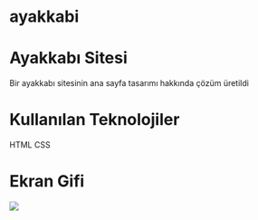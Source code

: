 # ayakkabi
<h1> Ayakkabı Sitesi </h1>

Bir ayakkabı sitesinin ana sayfa tasarımı hakkında çözüm üretildi

<h1> Kullanılan Teknolojiler </h1>

HTML CSS

<h1> Ekran Gifi </h1>

![](ayakkabi.gif)